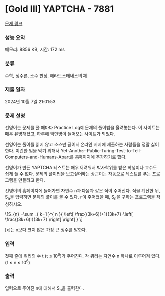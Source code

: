 # [Gold III] YAPTCHA - 7881 

[문제 링크](https://www.acmicpc.net/problem/7881) 

### 성능 요약

메모리: 8856 KB, 시간: 172 ms

### 분류

수학, 정수론, 소수 판정, 에라토스테네스의 체

### 제출 일자

2024년 10월 7일 21:01:53

### 문제 설명

<p>선영이는 문제를 풀 때마다 Practice Log에 문제의 풀이법을 올려놓는다. 이 사이트는 매우 유명해졌고, 하루에 백만명이 들어오는 사이트가 되었다.</p>

<p>선영이는 풀이를 읽지 않고 소스만 긁어서 온라인 저지에 제출하는 사람들을 정말 싫어한다. 이런한 일을 막기 위해서 Yet-Another-Public-Turing-Test-to-Tell-Computers-and-Humans-Apart를 홈페이지에 추가하기로 했다.</p>

<p>선영이가 만든 YAPTCHA 테스트는 매우 어려워서 박사학위를 받은 학생이나 교수도 쉽게 풀 수 없다. 문제의 풀이법을 보고싶어하는 상근이는 자동으로 테스트를 푸는 프로그램을 만들려고 한다.</p>

<p>선영이의 홈페이지에 들어가면 자연수 n과 다음과 같은 식이 주어진다. 식을 계산한 뒤, S<sub>n</sub>을 입력하면 문제의 풀이를 볼 수 있다. n이 주어졌을 때, S<sub>n</sub>을 구하는 프로그램을 작성하시오.</p>

<p>\[S_{n} =\sum _{ k=1 }^{ n }{ \left[ \frac{(3k+6)!+1}{3k+7}-\left[ \frac{(3k+6)!}{3k+7} \right]  \right]  }  \]</p>

<p>[x]는 x보다 크지 않은 가장 큰 정수를 말한다.</p>

### 입력 

 <p>첫째 줄에 쿼리의 수 t (t ≤ 10<sup>6</sup>)가 주어진다. 각 쿼리는 자연수 n 하나로 이루어져 있다. (1 ≤ n ≤ 10<sup>6</sup>)</p>

### 출력 

 <p>입력으로 주어진 n에 대해서 S<sub>n</sub>을 출력한다. </p>

